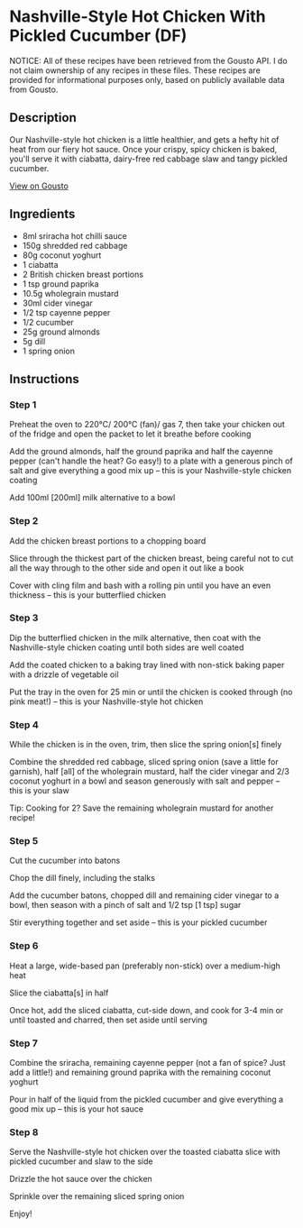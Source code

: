# Nashville-Style Hot Chicken With Pickled Cucumber (DF)

NOTICE: All of these recipes have been retrieved from the Gousto API. I do not claim ownership of any recipes in these files. These recipes are provided for informational purposes only, based on publicly available data from Gousto.

## Description

Our Nashville-style hot chicken is a little healthier, and gets a hefty hit of heat from our fiery hot sauce. Once your crispy, spicy chicken is baked, you'll serve it with ciabatta, dairy-free red cabbage slaw and tangy pickled cucumber.

[View on Gousto](https://www.gousto.co.uk/recipes/cookbook/nashville-style-hot-chicken-dill-pickled-cucumber-df)

## Ingredients

- 8ml sriracha hot chilli sauce
- 150g shredded red cabbage
- 80g coconut yoghurt
- 1 ciabatta
- 2 British chicken breast portions
- 1 tsp ground paprika
- 10.5g wholegrain mustard
- 30ml cider vinegar
- 1/2 tsp cayenne pepper
- 1/2 cucumber
- 25g ground almonds
- 5g dill
- 1 spring onion

## Instructions


### Step 1

Preheat the oven to 220°C/ 200°C (fan)/ gas 7, then take your chicken out of the fridge and open the packet to let it breathe before cooking

Add the ground almonds, half the ground paprika and half the cayenne pepper (can't handle the heat? Go easy!) to a plate with a generous pinch of salt and give everything a good mix up – this is your Nashville-style chicken coating

Add 100ml <span class="text-danger">[200ml]</span> milk alternative to a bowl


### Step 2

Add the chicken breast portions to a chopping board

Slice through the thickest part of the chicken breast, being careful not to cut all the way through to the other side and open it out like a book

Cover with cling film and bash with a rolling pin until you have an even thickness – this is your butterflied chicken


### Step 3

Dip the butterflied chicken in the milk alternative, then coat with the Nashville-style chicken coating until both sides are well coated

Add the coated chicken to a baking tray lined with non-stick baking paper with a drizzle of vegetable oil

Put the tray in the oven for 25 min or until the chicken is cooked through (no pink meat!) – this is your Nashville-style hot chicken


### Step 4

While the chicken is in the oven, trim, then slice the spring onion<span class="text-danger">[s] </span>finely

Combine the shredded red cabbage, sliced spring onion (save a little for garnish), half <span class="text-danger">[all]</span> of the wholegrain mustard, half the cider vinegar and 2/3 coconut yoghurt in a bowl and season generously with salt and pepper – this is your slaw

Tip: Cooking for 2? Save the remaining wholegrain mustard for another recipe!


### Step 5

Cut the cucumber into batons

Chop the dill finely, including the stalks

Add the cucumber batons, chopped dill and remaining cider vinegar to a bowl, then season with a pinch of salt and 1/2 tsp <span class="text-danger">[1 tsp]</span> sugar

Stir everything together and set aside – this is your pickled cucumber


### Step 6

Heat a large, wide-based pan (preferably non-stick) over a medium-high heat

Slice the ciabatta<span class="text-danger">[s]</span> in half

Once hot, add the sliced ciabatta, cut-side down, and cook for 3-4 min or until toasted and charred, then set aside until serving


### Step 7

Combine the sriracha, remaining cayenne pepper (not a fan of spice? Just add a little!) and remaining ground paprika with the remaining coconut yoghurt

Pour in half of the liquid from the pickled cucumber and give everything a good mix up – this is your hot sauce

### Step 8

Serve the Nashville-style hot chicken over the toasted ciabatta slice with pickled cucumber and slaw to the side

Drizzle the hot sauce over the chicken

Sprinkle over the remaining sliced spring onion

Enjoy!

